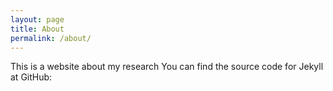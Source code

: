 ```yaml
---
layout: page
title: About
permalink: /about/
---
```


This is a website about my research 
You can find the source code for Jekyll at GitHub:
